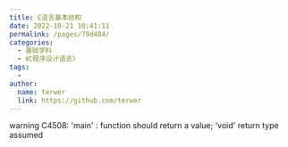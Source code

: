 ```yaml
---
title: C语言基本结构
date: 2022-10-21 10:41:11
permalink: /pages/79d484/
categories:
  - 基础学科
  - 《C程序设计语言》
tags:
  - 
author: 
  name: terwer
  link: https://github.com/terwer
---
```

 warning C4508: 'main' : function should return a value; 'void' return type assumed